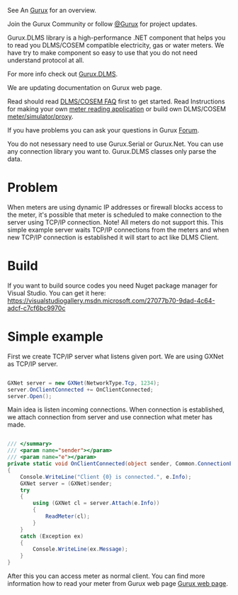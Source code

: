 See An [Gurux](http://www.gurux.org/ "Gurux") for an overview.

Join the Gurux Community or follow [@Gurux](https://twitter.com/guruxorg "@Gurux") for project updates.

Gurux.DLMS library is a high-performance .NET component that helps you to read you DLMS/COSEM compatible electricity, gas or water meters. We have try to make component so easy to use that you do not need understand protocol at all.

For more info check out [Gurux.DLMS](http://www.gurux.fi/index.php?q=Gurux.DLMS "Gurux.DLMS").

We are updating documentation on Gurux web page. 

Read should read [DLMS/COSEM FAQ](http://www.gurux.org/index.php?q=DLMSCOSEMFAQ) first to get started. Read Instructions for making your own [meter reading application](http://www.gurux.org/index.php?q=DLMSIntro) or build own 
DLMS/COSEM [meter/simulator/proxy](http://www.gurux.org/index.php?q=OwnDLMSMeter).

If you have problems you can ask your questions in Gurux [Forum](http://www.gurux.org/forum).

You do not nesessary need to use Gurux.Serial or Gurux.Net. 
You can use any connection library you want to.
Gurux.DLMS classes only parse the data.

Problem
=========================== 
When meters are using dynamic IP addresses or firewall blocks access to the meter, 
it's possible that meter is scheduled to make connection to the server using TCP/IP connection.
Note! All meters do not support this.
This simple example server waits TCP/IP connections from the meters and when new TCP/IP connection is 
established it will start to act like DLMS Client.


Build
=========================== 

If you want to build source codes you need Nuget package manager for Visual Studio.
You can get it here:
https://visualstudiogallery.msdn.microsoft.com/27077b70-9dad-4c64-adcf-c7cf6bc9970c

Simple example
=========================== 

First we create TCP/IP server what listens given port. We are using GXNet as TCP/IP server. 

```c#

GXNet server = new GXNet(NetworkType.Tcp, 1234);
server.OnClientConnected += OnClientConnected;
server.Open();

```

Main idea is listen incoming connections. When connection is established, we attach connection from server and 
use connection what meter has made.
 
```c#

/// </summary>
/// <param name="sender"></param>
/// <param name="e"></param>
private static void OnClientConnected(object sender, Common.ConnectionEventArgs e)
{
    Console.WriteLine("Client {0} is connected.", e.Info);
    GXNet server = (GXNet)sender;
    try
    {
        using (GXNet cl = server.Attach(e.Info))
        {
            ReadMeter(cl);
        }
    }
    catch (Exception ex)
    {
        Console.WriteLine(ex.Message);
    }
}

```

After this you can access meter as normal client. You can find more information how to read your meter from Gurux web page [Gurux web page](http://www.gurux.fi/index.php?q=Gurux.DLMS).
